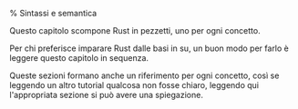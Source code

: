% Sintassi e semantica

Questo capitolo scompone Rust in pezzetti, uno per ogni concetto.

Per chi preferisce imparare Rust dalle basi in su, un buon modo per farlo è
leggere questo capitolo in sequenza.

Queste sezioni formano anche un riferimento per ogni concetto,
così se leggendo un altro tutorial qualcosa non fosse chiaro, leggendo qui
l'appropriata sezione si può avere una spiegazione.
